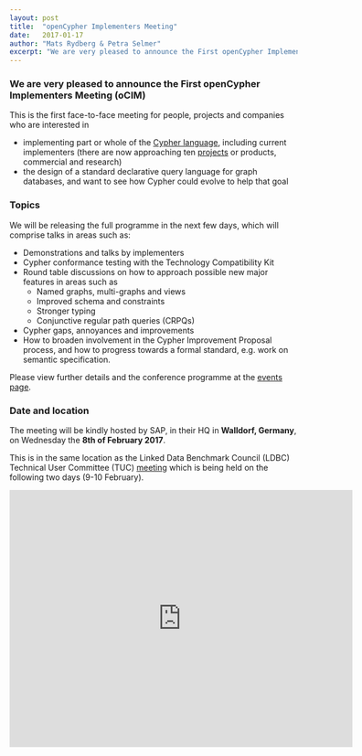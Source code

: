 ```yaml
---
layout: post
title:  "openCypher Implementers Meeting"
date:   2017-01-17
author: "Mats Rydberg & Petra Selmer"
excerpt: "We are very pleased to announce the First openCypher Implementers Meeting (oCIM). This is the first face-to-face meeting for people, projects and companies who are interested in implementing part or whole of the Cypher language, and/or who have an interest in the design of a standard declarative query language for graph databases and want to see how Cypher could evolve to help that goal."
---
```

### We are very pleased to announce the First openCypher Implementers Meeting (oCIM)

This is the first face-to-face meeting for people, projects and companies who are interested in

* implementing part or whole of the [Cypher language](https://neo4j.com/developer/cypher/), including current implementers (there are now approaching ten [projects](http://opencypher.org/projects) or products, commercial and research)
* the design of a standard declarative query language for graph databases, and want to see how Cypher could evolve to help that goal

### Topics

We will be releasing the full programme in the next few days, which will comprise talks in areas such as:

* Demonstrations and talks by implementers
* Cypher conformance testing with the Technology Compatibility Kit
* Round table discussions on how to approach possible new major features in areas such as
  * Named graphs, multi-graphs and views
  * Improved schema and constraints
  * Stronger typing
  * Conjunctive regular path queries (CRPQs)
* Cypher gaps, annoyances and improvements
* How to broaden involvement in the Cypher Improvement Proposal process, and how to progress towards a formal standard, e.g. work on semantic specification.

Please view further details and the conference programme at the [events page](http://opencypher.org/event/2017/02/08/event-ocim1/).

### Date and location

The meeting will be kindly hosted by SAP, in their HQ in **Walldorf, Germany**, on Wednesday the **8th of February 2017**.

This is in the same location as the Linked Data Benchmark Council (LDBC) Technical User Committee (TUC) [meeting](http://wiki.ldbcouncil.org/pages/viewpage.action?pageId=59277315) which is being held on the following two days (9-10 February).

<iframe src="https://www.google.com/maps/embed?pb=!1m18!1m12!1m3!1d29336.84473704138!2d8.621031074089677!3d49.2952287640476!2m3!1f0!2f0!3f0!3m2!1i1024!2i768!4f13.1!3m3!1m2!1s0x4797beb395cc1e81%3A0x41ffd3c8d095280!2sWalldorf%2C+Germany!5e0!3m2!1sen!2sse!4v1484643797015" width="600" height="450" frameborder="0" style="border:0" allowfullscreen></iframe>
